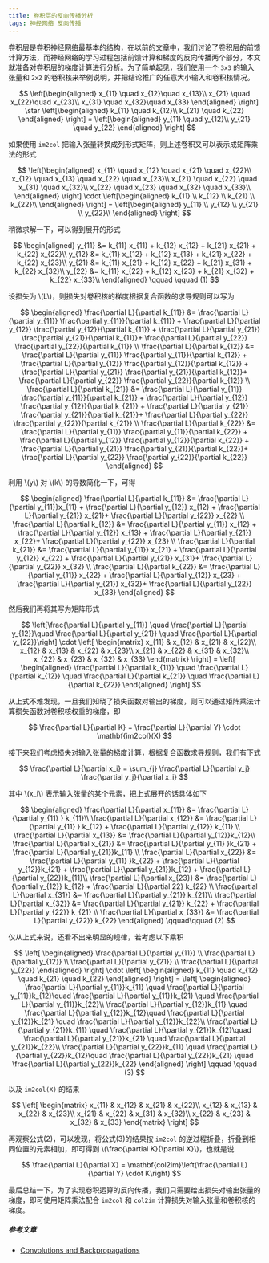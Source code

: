 ```yaml
---
title: 卷积层的反向传播分析
tags: 神经网络 反向传播
---
```


卷积层是卷积神经网络最基本的结构，在以前的文章中，我们讨论了卷积层的前馈计算方法，而神经网络的学习过程包括前馈计算和梯度的反向传播两个部分，本文就准备对卷积层的梯度计算进行分析。为了简单起见，我们使用一个 `3x3` 的输入张量和 `2x2` 的卷积核来举例说明，并把结论推广的任意大小输入和卷积核情况。

$$
\left[\begin{aligned}
x_{11} \quad x_{12}\quad x_{13}\\
x_{21} \quad x_{22}\quad x_{23}\\
x_{31} \quad x_{32}\quad x_{33}
\end{aligned}
\right] \star \left[\begin{aligned}
k_{11} \quad k_{12}\\
k_{21} \quad k_{22}
\end{aligned}
\right] = \left[\begin{aligned}
y_{11} \quad y_{12}\\
y_{21} \quad y_{22}
\end{aligned}
\right]
$$

如果使用 `im2col` 把输入张量转换成列形式矩阵，则上述卷积又可以表示成矩阵乘法的形式

$$
\left[\begin{aligned}
x_{11} \quad x_{12} \quad x_{21} \quad x_{22}\\
x_{12} \quad x_{13} \quad x_{22} \quad x_{23}\\
x_{21} \quad x_{22} \quad x_{31} \quad x_{32}\\
x_{22} \quad x_{23} \quad x_{32} \quad x_{33}\\
\end{aligned}
\right] \cdot \left[\begin{aligned}
k_{11} \\ k_{12} \\ k_{21} \\ k_{22}\\
\end{aligned}
\right] = \left[\begin{aligned}
y_{11} \\ y_{12} \\ y_{21} \\ y_{22}\\
\end{aligned} \right]
$$

稍微求解一下，可以得到展开的形式

$$
  \begin{aligned}
  y_{11} &= k_{11} x_{11} + k_{12} x_{12} + k_{21} x_{21} + k_{22} x_{22}\\
  y_{12} &= k_{11} x_{12} + k_{12} x_{13} + k_{21} x_{22} + k_{22} x_{23}\\
  y_{21} &= k_{11} x_{21} + k_{12} x_{22} + k_{21} x_{31} + k_{22} x_{32}\\
  y_{22} &= k_{11} x_{22} + k_{12} x_{23} + k_{21} x_{32} + k_{22} x_{33}\\
  \end{aligned} \qquad \qquad (1)
  $$

设损失为 \\(L\\)，则损失对卷积核的梯度根据复合函数的求导规则可以写为

$$
  \begin{aligned}
  \frac{\partial L}{\partial k_{11}} 
  &= \frac{\partial L}{\partial y_{11}} \frac{\partial y_{11}}{\partial k_{11}} +
  \frac{\partial L}{\partial y_{12}} \frac{\partial y_{12}}{\partial k_{11}} +
  \frac{\partial L}{\partial y_{21}} \frac{\partial y_{21}}{\partial k_{11}}+
  \frac{\partial L}{\partial y_{22}} \frac{\partial y_{22}}{\partial k_{11}} \\
  \frac{\partial L}{\partial k_{12}} 
  &= \frac{\partial L}{\partial y_{11}} \frac{\partial y_{11}}{\partial k_{12}} +
  \frac{\partial L}{\partial y_{12}} \frac{\partial y_{12}}{\partial k_{12}} +
  \frac{\partial L}{\partial y_{21}} \frac{\partial y_{21}}{\partial k_{12}}+
  \frac{\partial L}{\partial y_{22}} \frac{\partial y_{22}}{\partial k_{12}} \\
  \frac{\partial L}{\partial k_{21}} 
  &= \frac{\partial L}{\partial y_{11}} \frac{\partial y_{11}}{\partial k_{21}} +
  \frac{\partial L}{\partial y_{12}} \frac{\partial y_{12}}{\partial k_{21}} +
  \frac{\partial L}{\partial y_{21}} \frac{\partial y_{21}}{\partial k_{21}}+
  \frac{\partial L}{\partial y_{22}} \frac{\partial y_{22}}{\partial k_{21}} \\
  \frac{\partial L}{\partial k_{22}} 
  &= \frac{\partial L}{\partial y_{11}} \frac{\partial y_{11}}{\partial k_{22}} +
  \frac{\partial L}{\partial y_{12}} \frac{\partial y_{12}}{\partial k_{22}} +
  \frac{\partial L}{\partial y_{21}} \frac{\partial y_{21}}{\partial k_{22}}+
  \frac{\partial L}{\partial y_{22}} \frac{\partial y_{22}}{\partial k_{22}}
  \end{aligned}
  $$

利用 \\(y\\) 对 \\(k\\) 的导数简化一下，可得

$$
   \begin{aligned}
  \frac{\partial L}{\partial k_{11}} 
  &= \frac{\partial L}{\partial y_{11}}x_{11} +
  \frac{\partial L}{\partial y_{12}} x_{12} +
  \frac{\partial L}{\partial y_{21}} x_{21}+
  \frac{\partial L}{\partial y_{22}} x_{22} \\
  \frac{\partial L}{\partial k_{12}} 
  &= \frac{\partial L}{\partial y_{11}} x_{12} +
  \frac{\partial L}{\partial y_{12}} x_{13} +
  \frac{\partial L}{\partial y_{21}} x_{22}+
  \frac{\partial L}{\partial y_{22}} x_{23} \\
  \frac{\partial L}{\partial k_{21}} 
  &= \frac{\partial L}{\partial y_{11}} x_{21} +
  \frac{\partial L}{\partial y_{12}} x_{22} +
  \frac{\partial L}{\partial y_{21}} x_{31}+
  \frac{\partial L}{\partial y_{22}} x_{32} \\
  \frac{\partial L}{\partial k_{22}} 
  &= \frac{\partial L}{\partial y_{11}} x_{22} +
  \frac{\partial L}{\partial y_{12}} x_{23} +
  \frac{\partial L}{\partial y_{21}} x_{32}+
  \frac{\partial L}{\partial y_{22}} x_{33}
  \end{aligned}
  $$

然后我们再将其写为矩阵形式

$$
\left[\frac{\partial L}{\partial y_{11}} \quad \frac{\partial L}{\partial y_{12}}\quad \frac{\partial L}{\partial y_{21}} \quad \frac{\partial L}{\partial y_{22}}\right] \cdot
\left[
\begin{matrix}
  x_{11} & x_{12} & x_{21} & x_{22}\\
  x_{12} & x_{13} & x_{22} & x_{23}\\
  x_{21} & x_{22} & x_{31} & x_{32}\\
  x_{22} & x_{23} & x_{32} & x_{33}
\end{matrix}
\right] = \left[
  \begin{aligned}
  \frac{\partial L}{\partial k_{11}} \quad
  \frac{\partial L}{\partial k_{12}} \quad
  \frac{\partial L}{\partial k_{21}} \quad
  \frac{\partial L}{\partial k_{22}}
  \end{aligned}
\right]
$$

从上式不难发现，一旦我们知晓了损失函数对输出的梯度，则可以通过矩阵乘法计算损失函数对卷积核权重的梯度，即

$$
\frac{\partial L}{\partial K} = \frac{\partial L}{\partial Y} \cdot \mathbf{im2col}(X)
$$

接下来我们考虑损失对输入张量的梯度计算，根据复合函数求导规则，我们有下式

$$
  \frac{\partial L}{\partial x_i} = \sum_{j} \frac{\partial L}{\partial y_j} \frac{\partial y_j}{\partial x_i}
$$

其中 \\(x_i\\) 表示输入张量的某个元素，把上式展开的话具体如下

$$
  \begin{aligned}
  \frac{\partial L}{\partial x_{11}} &= \frac{\partial L}{\partial y_{11} } k_{11}\\
  \frac{\partial L}{\partial x_{12}} &= \frac{\partial L}{\partial y_{11} } k_{12} +  \frac{\partial L}{\partial y_{12}} k_{11} \\ 
  \frac{\partial L}{\partial x_{13}} &= \frac{\partial L}{\partial y_{12}}k_{12}\\
  \frac{\partial L}{\partial x_{21}} &= \frac{\partial L}{\partial y_{11} }k_{21} +
  \frac{\partial L}{\partial y_{21}}k_{11} \\
  \frac{\partial L}{\partial x_{22}} &= \frac{\partial L}{\partial y_{11} }k_{22} +
  \frac{\partial L}{\partial y_{12}}k_{21} +
  \frac{\partial L}{\partial y_{21}}k_{12} +
  \frac{\partial L}{\partial y_{22}}k_{11}\\
  \frac{\partial L}{\partial x_{23}} &= \frac{\partial L}{\partial y_{12}} k_{12} +
  \frac{\partial L}{\partial 22} k_{22} \\ 
  \frac{\partial L}{\partial x_{31}} &= \frac{\partial L}{\partial y_{21}} k_{21}\\ 
  \frac{\partial L}{\partial x_{32}} &= \frac{\partial L}{\partial y_{21}} k_{22} + \frac{\partial L}{\partial y_{22}} k_{21} \\
  \frac{\partial L}{\partial x_{33}} &= \frac{\partial L}{\partial y_{22}} k_{22}
  \end{aligned} \qquad\qquad (2)
  $$

仅从上式来说，还看不出来明显的规律，若考虑以下乘积

$$
\left[
  \begin{aligned}
  \frac{\partial L}{\partial y_{11}} \\
  \frac{\partial L}{\partial y_{12}} \\
  \frac{\partial L}{\partial y_{21}} \\
  \frac{\partial L}{\partial y_{22}}
  \end{aligned}
\right] \cdot
\left[
  \begin{aligned}
  k_{11} \quad k_{12} \quad k_{21} \quad k_{22}
  \end{aligned}
\right] = 
\left[
  \begin{aligned}
  \frac{\partial L}{\partial y_{11}}k_{11} \quad \frac{\partial L}{\partial y_{11}}k_{12}\quad \frac{\partial L}{\partial y_{11}}k_{21} \quad \frac{\partial L}{\partial y_{11}}k_{22}\\
  \frac{\partial L}{\partial y_{12}}k_{11} \quad \frac{\partial L}{\partial y_{12}}k_{12}\quad \frac{\partial L}{\partial y_{12}}k_{21} \quad \frac{\partial L}{\partial y_{12}}k_{22}\\
  \frac{\partial L}{\partial y_{21}}k_{11} \quad \frac{\partial L}{\partial y_{21}}k_{12}\quad \frac{\partial L}{\partial y_{21}}k_{21} \quad \frac{\partial L}{\partial y_{21}}k_{22}\\
  \frac{\partial L}{\partial y_{22}}k_{11} \quad \frac{\partial L}{\partial y_{22}}k_{12}\quad \frac{\partial L}{\partial y_{22}}k_{21} \quad \frac{\partial L}{\partial y_{22}}k_{22}
  \end{aligned}
\right] \qquad \qquad (3)
$$

以及 `im2col(X)` 的结果

$$
\left[
\begin{matrix}
  x_{11} & x_{12} & x_{21} & x_{22}\\
  x_{12} & x_{13} & x_{22} & x_{23}\\
  x_{21} & x_{22} & x_{31} & x_{32}\\
  x_{22} & x_{23} & x_{32} & x_{33}
\end{matrix}
\right]
$$

再观察公式(2)，可以发现，将公式(3)的结果按 `im2col` 的逆过程折叠，折叠到相同位置的元素相加，即可得到 \\(\frac{\partial K}{\partial X}\\)，也就是说

$$
  \frac{\partial L}{\partial X} = \mathbf{col2im}\left(\frac{\partial L}{\partial Y} \cdot K\right)
  $$

最后总结一下，为了实现卷积运算的反向传播，我们只需要给出损失对输出张量的梯度，即可使用矩阵乘法配合 `im2col` 和 `col2im` 计算损失对输入张量和卷积核的梯度。

##### 参考文章

* [Convolutions and Backpropagations](https://pavisj.medium.com/convolutions-and-backpropagations-46026a8f5d2c)